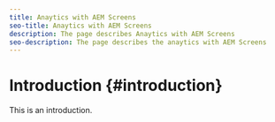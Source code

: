```yaml
---
title: Anaytics with AEM Screens
seo-title: Anaytics with AEM Screens
description: The page describes Anaytics with AEM Screens
seo-description: The page describes the anaytics with AEM Screens
---
```


# Introduction {#introduction}

This is an introduction.